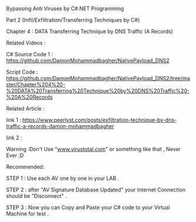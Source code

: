 Bypassing Anti Viruses by C#.NET Programming

Part 2 (Infil/Exfiltration/Transferring Techniques by C#)

Chapter 4 : DATA Transferring Technique by DNS Traffic (A Records)

Related Videos : 


C# Source Code 1 : https://github.com/DamonMohammadbagher/NativePayload_DNS2

Script Code  :  https://github.com/DamonMohammadbagher/NativePayload_DNS2/tree/master/Chapter%204%20-%20DATA%20Transferring%20Technique%20by%20DNS%20Traffic%20-%20A%20Records


Related Article : 

link 1 : https://www.peerlyst.com/posts/exfiltration-technique-by-dns-traffic-a-records-damon-mohammadbagher

link 2 : 



Warning :Don't Use "www.virustotal.com" or something like that , Never Ever ;D

Recommended:

STEP 1 : Use each AV one by one in your LAB .

STEP 2 : after "AV Signature Database Updated" your Internet Connection should be "Disconnect" .

STEP 3 : Now you can Copy and Paste your C# code to your Virtual Machine for test .
